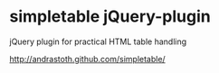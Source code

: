 simpletable jQuery-plugin
=========================

jQuery plugin for practical HTML table handling

http://andrastoth.github.com/simpletable/



